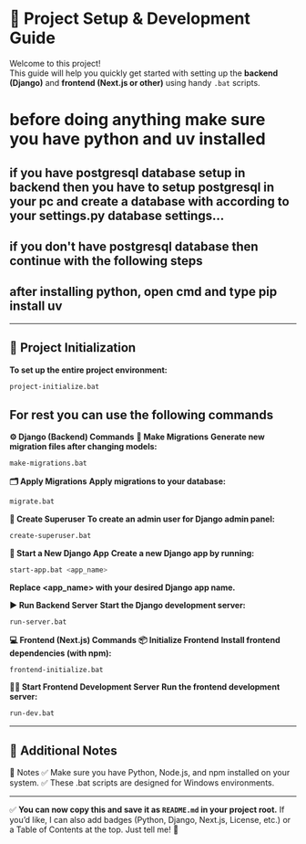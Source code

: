 # 🚀 Project Setup & Development Guide

Welcome to this project!  
This guide will help you quickly get started with setting up the **backend (Django)** and **frontend (Next.js or other)** using handy `.bat` scripts.

# before doing anything make sure you have python and uv installed

## if you have postgresql database setup in backend then you have to setup postgresql in your pc and create a database with according to your settings.py database settings...

## if you don't have postgresql database then continue with the following steps

## after installing python, open cmd and type pip install uv

---

## 📂 Project Initialization

**To set up the entire project environment:**

```bash
project-initialize.bat
```

## For rest you can use the following commands

**⚙️ Django (Backend) Commands**
**🔧 Make Migrations**
**Generate new migration files after changing models:**

```bash
make-migrations.bat
```

**🗂 Apply Migrations**
**Apply migrations to your database:**

```bash
migrate.bat
```

**👤 Create Superuser**
**To create an admin user for Django admin panel:**

```bash
create-superuser.bat
```

**🚀 Start a New Django App**
**Create a new Django app by running:**

```bash
start-app.bat <app_name>
```

**Replace <app_name> with your desired Django app name.**

**▶️ Run Backend Server**
**Start the Django development server:**

```bash
run-server.bat
```

**💻 Frontend (Next.js) Commands**
**📦 Initialize Frontend**
**Install frontend dependencies (with npm):**

```bash
frontend-initialize.bat
```

**🧑‍💻 Start Frontend Development Server**
**Run the frontend development server:**

```bash
run-dev.bat
```

---

## 📝 Additional Notes

📝 Notes
✅ Make sure you have Python, Node.js, and npm installed on your system.
✅ These .bat scripts are designed for Windows environments.

---

✅ **You can now copy this and save it as `README.md` in your project root.**
If you’d like, I can also add badges (Python, Django, Next.js, License, etc.) or a Table of Contents at the top. Just tell me! 🚀
